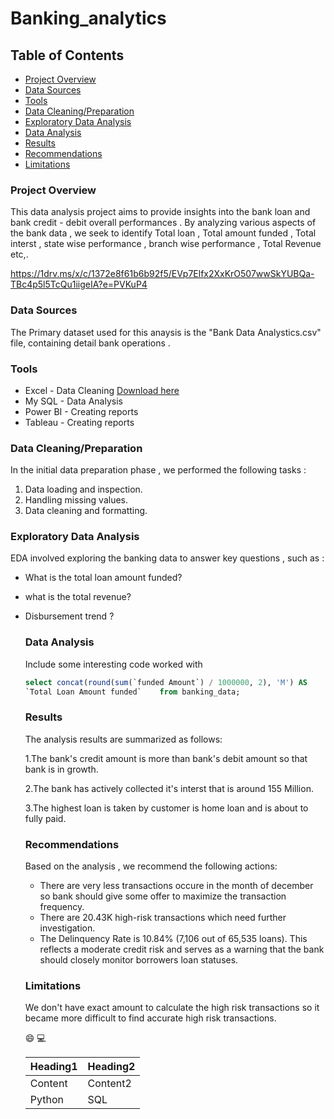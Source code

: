 # Banking_analytics

## Table of Contents

 - [Project Overview](#project-overview)
 - [Data Sources](#data-sources)
 - [Tools](#tools)
 - [Data Cleaning/Preparation](#data-cleaning/preparation)
 - [Exploratory Data Analysis](#exploratory-data-analysis)
 - [Data Analysis](#data-analysis)
 - [Results](#results)
 - [Recommendations](#recommendations)
 - [Limitations](#limitations)
   
### Project Overview

This data analysis project aims to provide insights into the bank loan and bank credit - debit overall performances . By analyzing various aspects of the bank data , we seek to identify  Total loan , Total amount funded , Total interst , state wise performance , branch wise performance , Total Revenue etc,.

https://1drv.ms/x/c/1372e8f61b6b92f5/EVp7Elfx2XxKrO507wwSkYUBQa-TBc4p5l5TcQu1iigeIA?e=PVKuP4


### Data Sources 
 The Primary dataset used for this anaysis is the "Bank Data Analystics.csv" file, containing detail bank operations .

 ### Tools

  - Excel - Data Cleaning [Download here](https://microsoft.com)
  - My SQL - Data Analysis
  - Power BI - Creating reports
  - Tableau - Creating reports

### Data Cleaning/Preparation

In the initial data preparation phase ,  we performed the following tasks :
1. Data loading and inspection.
2. Handling missing values.
3. Data cleaning and formatting.

### Exploratory Data Analysis

EDA involved exploring the banking data to answer key questions , such as :



 - What is the total loan amount funded?
 - what is the total revenue?
 - Disbursement trend ?

   ### Data Analysis

   Include some interesting code worked with

   ```sql
   select concat(round(sum(`funded Amount`) / 1000000, 2), 'M') AS
   `Total Loan Amount funded`    from banking_data;
   ```

   ### Results

   The analysis results are summarized as follows:

   1.The bank's credit amount is more than bank's debit amount so that bank is in growth.
   
   2.The bank has actively collected it's interst that is around 155 Million.
   
   3.The highest loan is taken by customer is home loan and is about to fully paid.

   ### Recommendations

   Based on the analysis , we recommend the following actions:
   - There are very less transactions occure in the month of december so bank should give some offer to maximize the transaction frequency.
   - There are 20.43K high-risk transactions which need further investigation.
   - The Delinquency Rate is 10.84% (7,106 out of 65,535 loans). This reflects a moderate credit risk and serves as a warning that the bank should closely monitor borrowers loan statuses.
  
   ### Limitations

     We don't have exact amount to calculate the high risk transactions so it became more difficult to find accurate high risk transactions.



   😄
   💻

   |Heading1|Heading2|
   |--------|---------|
   |Content|Content2|
   |Python|SQL|

   

  

   

   

   
